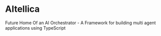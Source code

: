 # AItellica
Future Home Of an AI Orchestrator - A Framework for building multi agent applications using TypeScript

